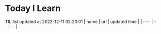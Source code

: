 # Today I Learn 
TIL list updated at 2022-12-11 02:23:01
| name | url | updated time |
| :--- | -- | -- |
